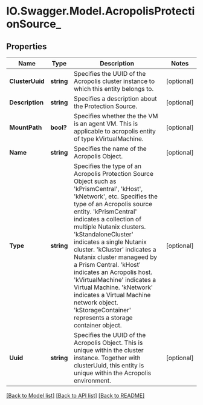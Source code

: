 # IO.Swagger.Model.AcropolisProtectionSource_
## Properties

Name | Type | Description | Notes
------------ | ------------- | ------------- | -------------
**ClusterUuid** | **string** | Specifies the UUID of the Acropolis cluster instance to which this entity belongs to. | [optional] 
**Description** | **string** | Specifies a description about the Protection Source. | [optional] 
**MountPath** | **bool?** | Specifies whether the the VM is an agent VM. This is applicable to acropolis entity of type kVirtualMachine. | [optional] 
**Name** | **string** | Specifies the name of the Acropolis Object. | [optional] 
**Type** | **string** | Specifies the type of an Acropolis Protection Source Object such as &#39;kPrismCentral&#39;, &#39;kHost&#39;, &#39;kNetwork&#39;, etc. Specifies the type of an Acropolis source entity. &#39;kPrismCentral&#39; indicates a collection of multiple Nutanix clusters. &#39;kStandaloneCluster&#39; indicates a single Nutanix cluster. &#39;kCluster&#39; indicates a Nutanix cluster manageed by a Prism Central. &#39;kHost&#39; indicates an Acropolis host. &#39;kVirtualMachine&#39; indicates a Virtual Machine. &#39;kNetwork&#39; indicates a Virtual Machine network object. &#39;kStorageContainer&#39; represents a storage container object. | [optional] 
**Uuid** | **string** | Specifies the UUID of the Acropolis Object. This is unique within the cluster instance. Together with clusterUuid, this entity is unique within the Acropolis environment. | [optional] 

[[Back to Model list]](../README.md#documentation-for-models) [[Back to API list]](../README.md#documentation-for-api-endpoints) [[Back to README]](../README.md)

